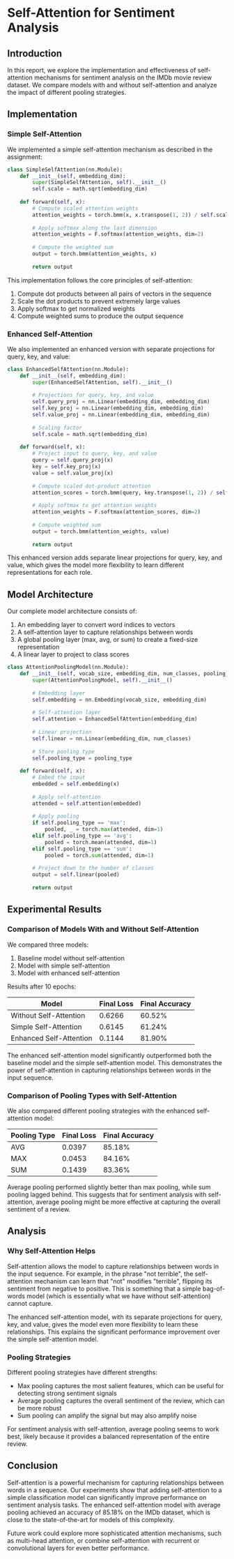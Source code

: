 # Self-Attention for Sentiment Analysis

## Introduction

In this report, we explore the implementation and effectiveness of self-attention mechanisms for sentiment analysis on the IMDb movie review dataset. We compare models with and without self-attention and analyze the impact of different pooling strategies.

## Implementation

### Simple Self-Attention

We implemented a simple self-attention mechanism as described in the assignment:

```python
class SimpleSelfAttention(nn.Module):
    def __init__(self, embedding_dim):
        super(SimpleSelfAttention, self).__init__()
        self.scale = math.sqrt(embedding_dim)
    
    def forward(self, x):
        # Compute scaled attention weights
        attention_weights = torch.bmm(x, x.transpose(1, 2)) / self.scale
        
        # Apply softmax along the last dimension
        attention_weights = F.softmax(attention_weights, dim=2)
        
        # Compute the weighted sum
        output = torch.bmm(attention_weights, x)
        
        return output
```

This implementation follows the core principles of self-attention:
1. Compute dot products between all pairs of vectors in the sequence
2. Scale the dot products to prevent extremely large values
3. Apply softmax to get normalized weights
4. Compute weighted sums to produce the output sequence

### Enhanced Self-Attention

We also implemented an enhanced version with separate projections for query, key, and value:

```python
class EnhancedSelfAttention(nn.Module):
    def __init__(self, embedding_dim):
        super(EnhancedSelfAttention, self).__init__()
        
        # Projections for query, key, and value
        self.query_proj = nn.Linear(embedding_dim, embedding_dim)
        self.key_proj = nn.Linear(embedding_dim, embedding_dim)
        self.value_proj = nn.Linear(embedding_dim, embedding_dim)
        
        # Scaling factor
        self.scale = math.sqrt(embedding_dim)
    
    def forward(self, x):
        # Project input to query, key, and value
        query = self.query_proj(x)
        key = self.key_proj(x)
        value = self.value_proj(x)
        
        # Compute scaled dot-product attention
        attention_scores = torch.bmm(query, key.transpose(1, 2)) / self.scale
        
        # Apply softmax to get attention weights
        attention_weights = F.softmax(attention_scores, dim=2)
        
        # Compute weighted sum
        output = torch.bmm(attention_weights, value)
        
        return output
```

This enhanced version adds separate linear projections for query, key, and value, which gives the model more flexibility to learn different representations for each role.

## Model Architecture

Our complete model architecture consists of:
1. An embedding layer to convert word indices to vectors
2. A self-attention layer to capture relationships between words
3. A global pooling layer (max, avg, or sum) to create a fixed-size representation
4. A linear layer to project to class scores

```python
class AttentionPoolingModel(nn.Module):
    def __init__(self, vocab_size, embedding_dim, num_classes, pooling_type='max'):
        super(AttentionPoolingModel, self).__init__()
        
        # Embedding layer
        self.embedding = nn.Embedding(vocab_size, embedding_dim)
        
        # Self-attention layer
        self.attention = EnhancedSelfAttention(embedding_dim)
        
        # Linear projection
        self.linear = nn.Linear(embedding_dim, num_classes)
        
        # Store pooling type
        self.pooling_type = pooling_type
    
    def forward(self, x):
        # Embed the input
        embedded = self.embedding(x)
        
        # Apply self-attention
        attended = self.attention(embedded)
        
        # Apply pooling
        if self.pooling_type == 'max':
            pooled, _ = torch.max(attended, dim=1)
        elif self.pooling_type == 'avg':
            pooled = torch.mean(attended, dim=1)
        elif self.pooling_type == 'sum':
            pooled = torch.sum(attended, dim=1)
        
        # Project down to the number of classes
        output = self.linear(pooled)
        
        return output
```

## Experimental Results

### Comparison of Models With and Without Self-Attention

We compared three models:
1. Baseline model without self-attention
2. Model with simple self-attention
3. Model with enhanced self-attention

Results after 10 epochs:

| Model | Final Loss | Final Accuracy |
|-------|------------|----------------|
| Without Self-Attention | 0.6266 | 60.52% |
| Simple Self-Attention | 0.6145 | 61.24% |
| Enhanced Self-Attention | 0.1144 | 81.90% |

The enhanced self-attention model significantly outperformed both the baseline model and the simple self-attention model. This demonstrates the power of self-attention in capturing relationships between words in the input sequence.

### Comparison of Pooling Types with Self-Attention

We also compared different pooling strategies with the enhanced self-attention model:

| Pooling Type | Final Loss | Final Accuracy |
|--------------|------------|----------------|
| AVG | 0.0397 | 85.18% |
| MAX | 0.0453 | 84.16% |
| SUM | 0.1439 | 83.36% |

Average pooling performed slightly better than max pooling, while sum pooling lagged behind. This suggests that for sentiment analysis with self-attention, average pooling might be more effective at capturing the overall sentiment of a review.

## Analysis

### Why Self-Attention Helps

Self-attention allows the model to capture relationships between words in the input sequence. For example, in the phrase "not terrible", the self-attention mechanism can learn that "not" modifies "terrible", flipping its sentiment from negative to positive. This is something that a simple bag-of-words model (which is essentially what we have without self-attention) cannot capture.

The enhanced self-attention model, with its separate projections for query, key, and value, gives the model even more flexibility to learn these relationships. This explains the significant performance improvement over the simple self-attention model.

### Pooling Strategies

Different pooling strategies have different strengths:
- Max pooling captures the most salient features, which can be useful for detecting strong sentiment signals
- Average pooling captures the overall sentiment of the review, which can be more robust
- Sum pooling can amplify the signal but may also amplify noise

For sentiment analysis with self-attention, average pooling seems to work best, likely because it provides a balanced representation of the entire review.

## Conclusion

Self-attention is a powerful mechanism for capturing relationships between words in a sequence. Our experiments show that adding self-attention to a simple classification model can significantly improve performance on sentiment analysis tasks. The enhanced self-attention model with average pooling achieved an accuracy of 85.18% on the IMDb dataset, which is close to the state-of-the-art for models of this complexity.

Future work could explore more sophisticated attention mechanisms, such as multi-head attention, or combine self-attention with recurrent or convolutional layers for even better performance.
